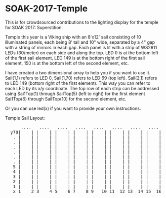 # SOAK-2017-Temple
This is for crowdsourced contributions to the lighting display for the temple for SOAK 2017: Superstition.

Temple this year is a Viking ship with an 8'x12' sail consisting of 10 illuminated panels, each being 8' tall and 10" wide, separated by a 4" gap with a string of mirrors in each gap.  Each panel is lit with a strip of WS2811 LEDs (30/meter) on each side and along the top. LED 0 is at the bottom left of the first sail element, LED 149 is at the bottom right of the first sail element, 150 is at the bottom left of the second element, etc.

I have created a two dimensional array to help you if you want to use it. Sail(1,1) refers to LED 0, Sail(1,70) refers to LED 69 (top left).  Sail(2,1) refers to LED 149 (bottom right of the first element).  This way you can refer to each LED by its x/y coordinate.  The top row of each strip can be addressed using Sai1Top(1) through SailTop(5) (left to right) for the first element Sai1Top(6) through SailTop(10) for the second element, etc.

Or you can use led(x) if you want to provide your own instructions. 

Temple Sail Layout:
<pre>
      ....   ....   ....   ....   ....   ....   ....   ....   ....   ....  
  y70|    | |    | |    | |    | |    | |    | |    | |    | |    | |    |  
   . |    | |    | |    | |    | |    | |    | |    | |    | |    | |    |  
   . |    | |    | |    | |    | |    | |    | |    | |    | |    | |    |  
   . |    | |    | |    | |    | |    | |    | |    | |    | |    | |    |  
   . |    | |    | |    | |    | |    | |    | |    | |    | |    | |    |  
   . |    | |    | |    | |    | |    | |    | |    | |    | |    | |    |  
   . |    | |    | |    | |    | |    | |    | |    | |    | |    | |    |  
   5 |    | |    | |    | |    | |    | |    | |    | |    | |    | |    |  
   4 |    | |    | |    | |    | |    | |    | |    | |    | |    | |    |  
   3 |    | |    | |    | |    | |    | |    | |    | |    | |    | |    |  
   2 |    | |    | |    | |    | |    | |    | |    | |    | |    | |    |  
   1 |    | |    | |    | |    | |    | |    | |    | |    | |    | |    |  
   x 1    2 3    4 5    6 7    8 9   10 11  12 13  14 15  16 17  18 19   20'
</pre>
